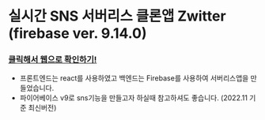 # 실시간 SNS 서버리스 클론앱 Zwitter (firebase ver. 9.14.0)

### [클릭해서 웹으로 확인하기!](https://zeriong.github.io/zwitter)

+ 프론트엔드는 react를 사용하였고 백엔드는 Firebase를 사용하여 서버리스앱을 만들었습니다.
+ 파이어베이스 v9로 sns기능을 만들고자 하실때 참고하셔도 좋습니다. (2022.11 기준 최신버전)
